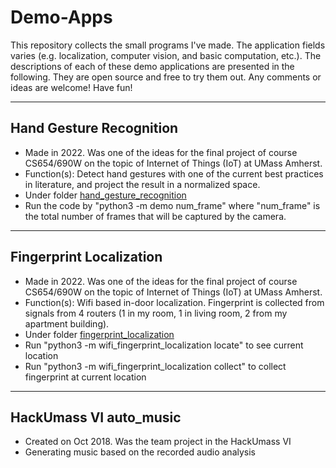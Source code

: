 # Demo-Apps
This repository collects the small programs I've made. The application fields varies (e.g. localization, computer vision, and basic computation, etc.). The descriptions of each of these demo applications are presented in the following. They are open source and free to try them out. Any comments or ideas are welcome! Have fun! 

---

## Hand Gesture Recognition
- Made in 2022. Was one of the ideas for the final project of course CS654/690W on the topic of Internet of Things (IoT) at UMass Amherst. 
- Function(s): Detect hand gestures with one of the current best practices in literature, and project the result in a normalized space. 
- Under folder [hand_gesture_recognition](https://github.com/yunfeiluo/Demo-Apps/tree/main/hand_gesture_recognition)  
- Run the code by "python3 -m demo num_frame" where "num_frame" is the total number of frames that will be captured by the camera.  

---

## Fingerprint Localization
- Made in 2022. Was one of the ideas for the final project of course CS654/690W on the topic of Internet of Things (IoT) at UMass Amherst.  
- Function(s): Wifi based in-door localization. Fingerprint is collected from signals from 4 routers (1 in my room, 1 in living room, 2 from my apartment building).  
- Under folder [fingerprint_localization](https://github.com/yunfeiluo/Demo-Apps/tree/main/fingerprint_localization)
- Run "python3 -m wifi_fingerprint_localization locate" to see current location  
- Run "python3 -m wifi_fingerprint_localization collect" to collect fingerprint at current location

---

## HackUmass VI auto_music
- Created on Oct 2018. Was the team project in the HackUmass VI
- Generating music based on the recorded audio analysis
